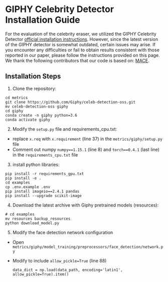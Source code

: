 # GIPHY Celebrity Detector Installation Guide

For the evaluation of the celebrity eraser, we utilized the GIPHY Celebrity Detector [official installation instructions](https://github.com/Giphy/celeb-detection-oss/tree/master/examples). However, since the latest version of the GIPHY detector is somewhat outdated, certain issues may arise. If you encounter any difficulties or fail to obtain results consistent with those reported in our paper, please follow the instructions provided on this page. 
We thank the following contributors that our code is based on: [MACE](https://github.com/Shilin-LU/MACE?tab=readme-ov-file).


## Installation Steps

1. Clone the repository:

```
cd metrics
git clone https://github.com/Giphy/celeb-detection-oss.git
mv celeb-detection-oss giphy
cd giphy
conda create -n giphy python=3.6
conda activate giphy
```

2. Modify the `setup.py` file and requirements_cpu.txt:
- replace `x.req` with `x.requirement` (line 37) in the `metrics/giphy/setup.py` file
- Comment out numpy `numpy==1.15.1` (line 8) and `torch==0.4.1` (last line) in the `requirements_cpu.txt` file


3. install python libraries:

```
pip install -r requirements_gpu.txt
pip install -e .
cd examples
cp .env.example .env
pip install imageio==2.4.1 pandas
pip install --upgrade scikit-image
```

4. Download the  latest archive with Giphy pretrained models (resources):

```
# cd examples
mv resources backup_resources
python download_model.py
```

5. Modify the face detection network configuration
 - Open `metrics/giphy/model_training/preprocessors/face_detection/network.py`
 - Modify to include `allow_pickle=True` (line 88)
 
   ```
   data_dict = np.load(data_path, encoding='latin1', allow_pickle=True).item()
   ```
